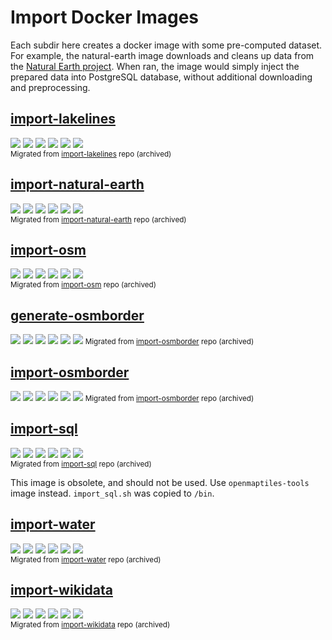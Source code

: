 # Import Docker Images
Each subdir here creates a docker image with some pre-computed dataset. For example, the natural-earth image downloads and cleans up data from the [Natural Earth project](https://www.naturalearthdata.com/). When ran, the image would simply inject the prepared data into PostgreSQL database, without additional downloading and preprocessing.

## [import-lakelines](import-lakelines)
![](https://img.shields.io/docker/cloud/build/openmaptiles/import-lakelines.svg?label=build)
![](https://img.shields.io/docker/automated/openmaptiles/import-lakelines.svg?label=build)
![](https://img.shields.io/microbadger/layers/openmaptiles/import-lakelines.svg)
![](https://img.shields.io/microbadger/image-size/openmaptiles/import-lakelines.svg?label=size)
![](https://img.shields.io/docker/pulls/openmaptiles/import-lakelines.svg?label=downloads)
![](https://img.shields.io/docker/stars/openmaptiles/import-lakelines.svg?label=stars)
<br><small>Migrated from [import-lakelines](https://github.com/openmaptiles/import-lakelines) repo (archived)</small>

## [import-natural-earth](import-natural-earth)
![](https://img.shields.io/docker/cloud/build/openmaptiles/import-natural-earth.svg?label=build)
![](https://img.shields.io/docker/automated/openmaptiles/import-natural-earth.svg?label=build)
![](https://img.shields.io/microbadger/layers/openmaptiles/import-natural-earth.svg)
![](https://img.shields.io/microbadger/image-size/openmaptiles/import-natural-earth.svg?label=size)
![](https://img.shields.io/docker/pulls/openmaptiles/import-natural-earth.svg?label=downloads)
![](https://img.shields.io/docker/stars/openmaptiles/import-natural-earth.svg?label=stars)
<br><small>Migrated from [import-natural-earth](https://github.com/openmaptiles/import-natural-earth) repo (archived)</small>

## [import-osm](import-osm)
![](https://img.shields.io/docker/cloud/build/openmaptiles/import-osm.svg?label=build)
![](https://img.shields.io/docker/automated/openmaptiles/import-osm.svg?label=build)
![](https://img.shields.io/microbadger/layers/openmaptiles/import-osm.svg)
![](https://img.shields.io/microbadger/image-size/openmaptiles/import-osm.svg?label=size)
![](https://img.shields.io/docker/pulls/openmaptiles/import-osm.svg?label=downloads)
![](https://img.shields.io/docker/stars/openmaptiles/import-osm.svg?label=stars)
<br><small>Migrated from [import-osm](https://github.com/openmaptiles/import-osm) repo (archived)</small>

## [generate-osmborder](generate-osmborder)
![](https://img.shields.io/docker/cloud/build/openmaptiles/generate-osmborder.svg?label=build)
![](https://img.shields.io/docker/automated/openmaptiles/generate-osmborder.svg?label=build)
![](https://img.shields.io/microbadger/layers/openmaptiles/generate-osmborder.svg)
![](https://img.shields.io/microbadger/image-size/openmaptiles/generate-osmborder.svg?label=size)
![](https://img.shields.io/docker/pulls/openmaptiles/generate-osmborder.svg?label=downloads)
![](https://img.shields.io/docker/stars/openmaptiles/generate-osmborder.svg?label=stars)
<small>Migrated from [import-osmborder](https://github.com/openmaptiles/import-osmborder) repo (archived)</small>

## [import-osmborder](import-osmborder)
![](https://img.shields.io/docker/cloud/build/openmaptiles/import-osmborder.svg?label=build)
![](https://img.shields.io/docker/automated/openmaptiles/import-osmborder.svg?label=build)
![](https://img.shields.io/microbadger/layers/openmaptiles/import-osmborder.svg)
![](https://img.shields.io/microbadger/image-size/openmaptiles/import-osmborder.svg?label=size)
![](https://img.shields.io/docker/pulls/openmaptiles/import-osmborder.svg?label=downloads)
![](https://img.shields.io/docker/stars/openmaptiles/import-osmborder.svg?label=stars)
<small>Migrated from [import-osmborder](https://github.com/openmaptiles/import-osmborder) repo (archived)</small>

## [import-sql](import-sql)
![](https://img.shields.io/docker/cloud/build/openmaptiles/import-sql.svg?label=build)
![](https://img.shields.io/docker/automated/openmaptiles/import-sql.svg?label=build)
![](https://img.shields.io/microbadger/layers/openmaptiles/import-sql.svg)
![](https://img.shields.io/microbadger/image-size/openmaptiles/import-sql.svg?label=size)
![](https://img.shields.io/docker/pulls/openmaptiles/import-sql.svg?label=downloads)
![](https://img.shields.io/docker/stars/openmaptiles/import-sql.svg?label=stars)
<br><small>Migrated from [import-sql](https://github.com/openmaptiles/import-sql) repo (archived)</small>

This image is obsolete, and should not be used. Use `openmaptiles-tools` image instead. `import_sql.sh` was copied to `/bin`.

## [import-water](import-water)
![](https://img.shields.io/docker/cloud/build/openmaptiles/import-water.svg?label=build)
![](https://img.shields.io/docker/automated/openmaptiles/import-water.svg?label=build)
![](https://img.shields.io/microbadger/layers/openmaptiles/import-water.svg)
![](https://img.shields.io/microbadger/image-size/openmaptiles/import-water.svg?label=size)
![](https://img.shields.io/docker/pulls/openmaptiles/import-water.svg?label=downloads)
![](https://img.shields.io/docker/stars/openmaptiles/import-water.svg?label=stars)
<br><small>Migrated from [import-water](https://github.com/openmaptiles/import-water) repo (archived)</small>

## [import-wikidata](import-wikidata)
![](https://img.shields.io/docker/cloud/build/openmaptiles/import-wikidata.svg?label=build)
![](https://img.shields.io/docker/automated/openmaptiles/import-wikidata.svg?label=build)
![](https://img.shields.io/microbadger/layers/openmaptiles/import-wikidata.svg)
![](https://img.shields.io/microbadger/image-size/openmaptiles/import-wikidata.svg?label=size)
![](https://img.shields.io/docker/pulls/openmaptiles/import-wikidata.svg?label=downloads)
![](https://img.shields.io/docker/stars/openmaptiles/import-wikidata.svg?label=stars)
<br><small>Migrated from [import-wikidata](https://github.com/openmaptiles/import-wikidata) repo (archived)</small>

